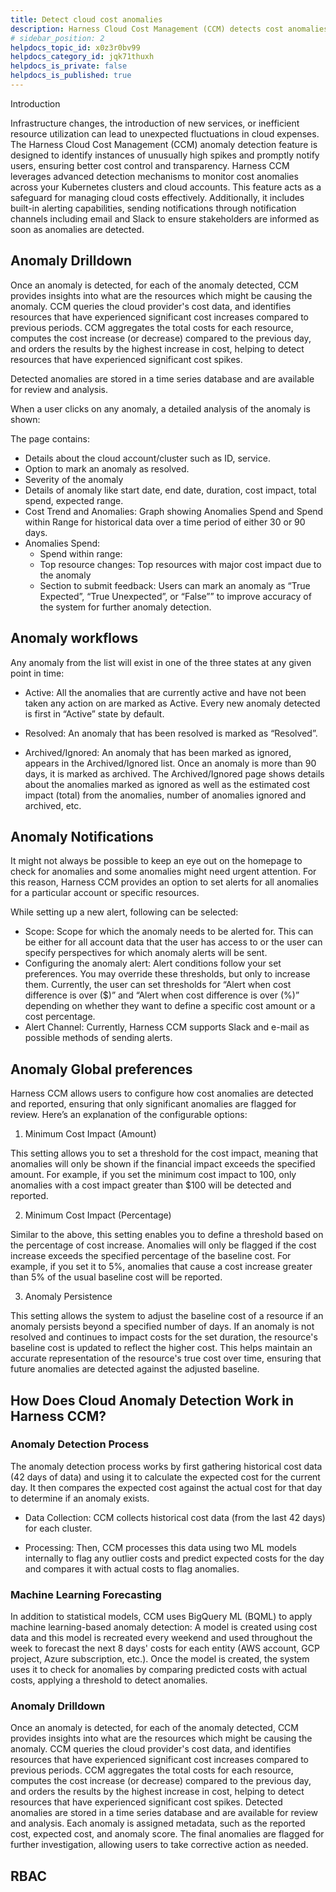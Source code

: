 ```yaml
---
title: Detect cloud cost anomalies
description: Harness Cloud Cost Management (CCM) detects cost anomalies for your Kubernetes clusters and cloud accounts. Cloud cost anomaly detection can be used as a tool to keep cloud costs under control. It al…
# sidebar_position: 2
helpdocs_topic_id: x0z3r0bv99
helpdocs_category_id: jqk71thuxh
helpdocs_is_private: false
helpdocs_is_published: true
---
```

Introduction

Infrastructure changes, the introduction of new services, or inefficient resource utilization can lead to unexpected fluctuations in cloud expenses. The Harness Cloud Cost Management (CCM) anomaly detection feature is designed to identify instances of unusually high spikes and promptly notify users, ensuring better cost control and transparency.
Harness CCM leverages advanced detection mechanisms to monitor cost anomalies across your Kubernetes clusters and cloud accounts. This feature acts as a safeguard for managing cloud costs effectively. Additionally, it includes built-in alerting capabilities, sending notifications through notification channels including email and Slack to ensure stakeholders are informed as soon as anomalies are detected.

## Anomaly Drilldown 
Once an anomaly is detected, for each of the anomaly detected, CCM provides insights into what are the resources which might be causing the anomaly. CCM queries the cloud provider's cost data, and identifies resources that have experienced significant cost increases compared to previous periods. CCM aggregates the total costs for each resource, computes the cost increase (or decrease) compared to the previous day, and orders the results by the highest increase in cost, helping to detect resources that have experienced significant cost spikes.

Detected anomalies are stored in a time series database and are available for review and analysis.

When a user clicks on any anomaly, a detailed analysis of the anomaly is shown:


The page contains:
- Details about the cloud account/cluster such as ID, service.
- Option to mark an anomaly as resolved.
- Severity of the anomaly
- Details of anomaly like start date, end date, duration, cost impact, total spend, expected range.
- Cost Trend and Anomalies: Graph showing Anomalies Spend and Spend within Range for historical data over a time period of either 30 or 90 days.
- Anomalies Spend:
  - Spend within range: 
  - Top resource changes: Top resources with major cost impact due to the anomaly
  - Section to submit feedback: Users can mark an anomaly as “True Expected”, “True Unexpected”, or “False”” to improve accuracy of the system for further anomaly detection.

## Anomaly workflows

Any anomaly from the list will exist in one of the three states at any given point in time:
- Active: All the anomalies that are currently active and have not been taken any action on are marked as Active. Every new anomaly detected is first in “Active” state by default.

- Resolved: An anomaly that has been resolved is marked as “Resolved”.

- Archived/Ignored: An anomaly that has been marked as ignored, appears in the Archived/Ignored list. Once an anomaly is more than 90 days, it is marked as archived. The Archived/Ignored page shows details about the anomalies marked as ignored as well as the estimated cost impact (total) from the anomalies, number of anomalies ignored and archived, etc.

## Anomaly Notifications
It might not always be possible to keep an eye out on the homepage to check for anomalies and some anomalies might need urgent attention. For this reason, Harness CCM provides an option to set alerts for all anomalies for a particular account or specific resources. 

While setting up a new alert, following can be selected:
- Scope: Scope for which the anomaly needs to be alerted for. This can be either for all account data that the user has access to or the user can specify perspectives for which anomaly alerts will be sent.
- Configuring the anomaly alert: Alert conditions follow your set preferences. You may override these thresholds, but only to increase them. Currently, the user can set thresholds for “Alert when cost difference is over ($)” and “Alert when cost difference is over (%)” depending on whether they want to define a specific cost amount or a cost percentage.
- Alert Channel: Currently, Harness CCM supports Slack and e-mail as possible methods of sending alerts.

## Anomaly Global preferences
Harness CCM allows users to configure how cost anomalies are detected and reported, ensuring that only significant anomalies are flagged for review. Here’s an explanation of the configurable options:

1. Minimum Cost Impact (Amount)

This setting allows you to set a threshold for the cost impact, meaning that anomalies will only be shown if the financial impact exceeds the specified amount. For example, if you set the minimum cost impact to 100, only anomalies with a cost impact greater than $100 will be detected and reported.

2. Minimum Cost Impact (Percentage)

Similar to the above, this setting enables you to define a threshold based on the percentage of cost increase. Anomalies will only be flagged if the cost increase exceeds the specified percentage of the baseline cost. For example, if you set it to 5%, anomalies that cause a cost increase greater than 5% of the usual baseline cost will be reported.

3. Anomaly Persistence

This setting allows the system to adjust the baseline cost of a resource if an anomaly persists beyond a specified number of days. If an anomaly is not resolved and continues to impact costs for the set duration, the resource's baseline cost is updated to reflect the higher cost. This helps maintain an accurate representation of the resource's true cost over time, ensuring that future anomalies are detected against the adjusted baseline.

## How Does Cloud Anomaly Detection Work in Harness CCM?

### Anomaly Detection Process
The anomaly detection process works by first gathering historical cost data (42 days of data) and using it to calculate the expected cost for the current day. It then compares the expected cost against the actual cost for that day to determine if an anomaly exists.

- Data Collection: CCM collects historical cost data (from the last 42 days) for each cluster.

- Processing: Then, CCM processes this data using two ML models internally to flag any outlier costs and predict expected costs for the day and compares it with actual costs to flag anomalies.


### Machine Learning Forecasting

In addition to statistical models, CCM uses BigQuery ML (BQML) to apply machine learning-based anomaly detection:
A model is created using cost data and this model is recreated every weekend and used throughout the week to forecast the next 8 days' costs for each entity (AWS account, GCP project, Azure subscription, etc.).
Once the model is created, the system uses it to check for anomalies by comparing predicted costs with actual costs, applying a threshold to detect anomalies.

### Anomaly Drilldown
Once an anomaly is detected, for each of the anomaly detected, CCM provides insights into what are the resources which might be causing the anomaly. CCM queries the cloud provider's cost data, and identifies resources that have experienced significant cost increases compared to previous periods. CCM aggregates the total costs for each resource, computes the cost increase (or decrease) compared to the previous day, and orders the results by the highest increase in cost, helping to detect resources that have experienced significant cost spikes.
Detected anomalies are stored in a time series database and are available for review and analysis. Each anomaly is assigned metadata, such as the reported cost, expected cost, and anomaly score.
The final anomalies are flagged for further investigation, allowing users to take corrective action as needed.


## RBAC
